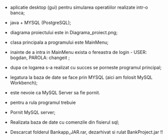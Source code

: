 - aplicatie desktop (gui) pentru simularea operatiilor realizate intr-o banca;
- java + MYSQL (PostgreSQL);
- diagrama proiectului este in Diagrama_proiect.png;
- clasa principala a programului este MainMenu;
- inainte de a intra in MainMenu exista o fereastra de login - USER: bogdan, PAROLA: changeit ;
- dupa ce logarea s-a realizat cu succes se porneste programul principal;
- legatura la baza de date se face prin MYSQL (aici am folosit MySQL Workbench);
- este nevoie ca MySQL Server sa fie pornit.

- pentru a rula programul trebuie
- Pornit MySQL server; 
- Realizata baza de date cu comenzile din fisierul sql;
- Descarcat folderul Bankapp_JAR.rar, dezarhivat si rulat BankProject.jar !!


  
   
